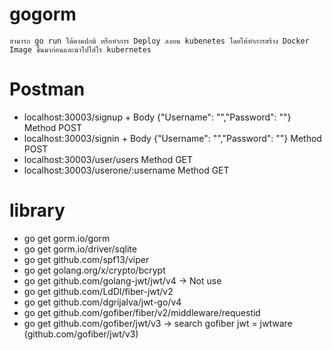 # gogorm
    สามารถ go run ได้ตามปกติ หรือทำการ Deploy ลงบน kubenetes โดยให้ทำการสร้าง Docker Image ขึ้นมาก่อนและนำไปใส่ใร kubernetes

# Postman
- localhost:30003/signup + Body {"Username": "","Password": ""} Method POST
- localhost:30003/signin + Body {"Username": "","Password": ""} Method POST
- localhost:30003/user/users Method GET
- localhost:30003/userone/:username Method GET


# library
- go get gorm.io/gorm
- go get gorm.io/driver/sqlite
- go get github.com/spf13/viper
- go get golang.org/x/crypto/bcrypt
- go get github.com/golang-jwt/jwt/v4 -> Not use
- go get github.com/LdDl/fiber-jwt/v2
- go get github.com/dgrijalva/jwt-go/v4
- go get github.com/gofiber/fiber/v2/middleware/requestid
- go get github.com/gofiber/jwt/v3 -> search gofiber jwt = jwtware (github.com/gofiber/jwt/v3)